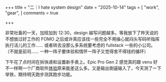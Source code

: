 +++
title = "二｜I hate system design"
date = "2025-10-14"
tags = [
    "work",
    "gear",
]
comments = true

+++

非常社畜的一天，加班加到 12:30，design 越写问题越多。等我放下了昨天说的不想放过好工作的 FOMO 之后或许真应该找一些完全不用操心就闷头写码听指挥执行活儿的工作…… 或者转去没那么多系统要考虑的 fullstack 一些的小公司。（不就是前司…… 一种一阵子要体验和情怀一阵子又觉得舍不得钱的循环）

下午花了点时间在拆快递和设置新手表上。Epic Pro Gen 2 感觉真的跟 venu 好不一样啊一个厂商软件[体验](https://douchi.space/@mtfront/115376450182426874)原来能差这么多。又是输出倒逼输入了，今天测了一下举铁，期待明天跑步测其跑步功能。